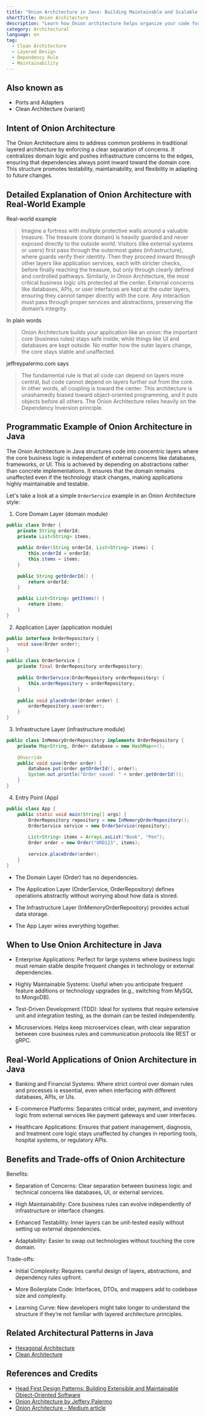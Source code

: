 ```yaml
---
title: "Onion Architecture in Java: Building Maintainable and Scalable Applications"
shortTitle: Onion Architecture
description: "Learn how Onion architecture helps organize your code for better separation of concerns, testability, and long-term maintainability. Ideal for backend developers and software architects building enterprise applications."
category: Architectural
language: en
tag:
  - Clean Architecture
  - Layered Design
  - Dependency Rule
  - Maintainability
---
```


## Also known as

* Ports and Adapters 
* Clean Architecture (variant)

## Intent of Onion Architecture

The Onion Architecture aims to address common problems in traditional layered architecture by enforcing a clear separation of concerns. It centralizes domain logic and pushes infrastructure concerns to the edges, ensuring that dependencies always point inward toward the domain core. This structure promotes testability, maintainability, and flexibility in adapting to future changes.

## Detailed Explanation of Onion Architecture with Real-World Example

Real-world example

> Imagine a fortress with multiple protective walls around a valuable treasure. The treasure (core domain) is heavily guarded and never exposed directly to the outside world. Visitors (like external systems or users) first pass through the outermost gates (infrastructure), where guards verify their identity. Then they proceed inward through other layers like application services, each with stricter checks, before finally reaching the treasure, but only through clearly defined and controlled pathways. Similarly, in Onion Architecture, the most critical business logic sits protected at the center. External concerns like databases, APIs, or user interfaces are kept at the outer layers, ensuring they cannot tamper directly with the core. Any interaction must pass through proper services and abstractions, preserving the domain’s integrity.

In plain words

> Onion Architecture builds your application like an onion: the important core (business rules) stays safe inside, while things like UI and databases are kept outside. No matter how the outer layers change, the core stays stable and unaffected.

jeffreypalermo.com says

> The fundamental rule is that all code can depend on layers more central, but code cannot depend on layers further out from the core. In other words, all coupling is toward the center. This architecture is unashamedly biased toward object-oriented programming, and it puts objects before all others. The Onion Architecture relies heavily on the Dependency Inversion principle. 

## Programmatic Example of Onion Architecture in Java

The Onion Architecture in Java structures code into concentric layers where the core business logic is independent of external concerns like databases, frameworks, or UI. This is achieved by depending on abstractions rather than concrete implementations.
It ensures that the domain remains unaffected even if the technology stack changes, making applications highly maintainable and testable.

Let's take a look at a simple `OrderService` example in an Onion Architecture style:

1. Core Domain Layer (domain module)

```java
public class Order {
    private String orderId;
    private List<String> items;
    
    public Order(String orderId, List<String> items) {
        this.orderId = orderId;
        this.items = items;
    }
    
    public String getOrderId() {
        return orderId;
    }

    public List<String> getItems() {
        return items;
    }
}
```
2. Application Layer (application module)

```java
public interface OrderRepository {
    void save(Order order);
}
```

```java
public class OrderService {
    private final OrderRepository orderRepository;
    
    public OrderService(OrderRepository orderRepository) {
        this.orderRepository = orderRepository;
    }
    
    public void placeOrder(Order order) {
        orderRepository.save(order);
    }
}
```
3. Infrastructure Layer (infrastructure module)

```java
public class InMemoryOrderRepository implements OrderRepository {
    private Map<String, Order> database = new HashMap<>();
    
    @Override
    public void save(Order order) {
        database.put(order.getOrderId(), order);
        System.out.println("Order saved: " + order.getOrderId());
    }
}
```
4. Entry Point (App)

```java
public class App {
    public static void main(String[] args) {
        OrderRepository repository = new InMemoryOrderRepository();
        OrderService service = new OrderService(repository);
        
        List<String> items = Arrays.asList("Book", "Pen");
        Order order = new Order("ORD123", items);
        
        service.placeOrder(order);
    }
}
```

- The Domain Layer (Order) has no dependencies.

- The Application Layer (OrderService, OrderRepository) defines operations abstractly without worrying about how data is stored.

- The Infrastructure Layer (InMemoryOrderRepository) provides actual data storage.

- The App Layer wires everything together.

## When to Use Onion Architecture in Java

* Enterprise Applications: Perfect for large systems where business logic must remain stable despite frequent changes in technology or external dependencies.

* Highly Maintainable Systems: Useful when you anticipate frequent feature additions or technology upgrades (e.g., switching from MySQL to MongoDB).

* Test-Driven Development (TDD): Ideal for systems that require extensive unit and integration testing, as the domain can be tested independently.

* Microservices: Helps keep microservices clean, with clear separation between core business rules and communication protocols like REST or gRPC.

## Real-World Applications of Onion Architecture in Java

* Banking and Financial Systems: Where strict control over domain rules and processes is essential, even when interfacing with different databases, APIs, or UIs.

* E-commerce Platforms: Separates critical order, payment, and inventory logic from external services like payment gateways and user interfaces.

* Healthcare Applications: Ensures that patient management, diagnosis, and treatment core logic stays unaffected by changes in reporting tools, hospital systems, or regulatory APIs.

## Benefits and Trade-offs of Onion Architecture
Benefits:

* Separation of Concerns: Clear separation between business logic and technical concerns like databases, UI, or external services.

* High Maintainability: Core business rules can evolve independently of infrastructure or interface changes.

* Enhanced Testability: Inner layers can be unit-tested easily without setting up external dependencies.

* Adaptability: Easier to swap out technologies without touching the core domain.

Trade-offs:

* Initial Complexity: Requires careful design of layers, abstractions, and dependency rules upfront.

* More Boilerplate Code: Interfaces, DTOs, and mappers add to codebase size and complexity.

* Learning Curve: New developers might take longer to understand the structure if they’re not familiar with layered architecture principles.

## Related Architectural Patterns in Java

* [Hexagonal Architecture](https://www.geeksforgeeks.org/hexagonal-architecture-system-design/)
* [Clean Architecture](https://blog.cleancoder.com/uncle-bob/2012/08/13/the-clean-architecture.html)

## References and Credits

* [Head First Design Patterns: Building Extensible and Maintainable Object-Oriented Software](https://amzn.to/49NGldq)
* [Onion Architecture by Jeffery Palermo](https://jeffreypalermo.com/2008/07/the-onion-architecture-part-1/)
* [Onion Architecture - Medium article](https://medium.com/expedia-group-tech/onion-architecture-deed8a554423)


